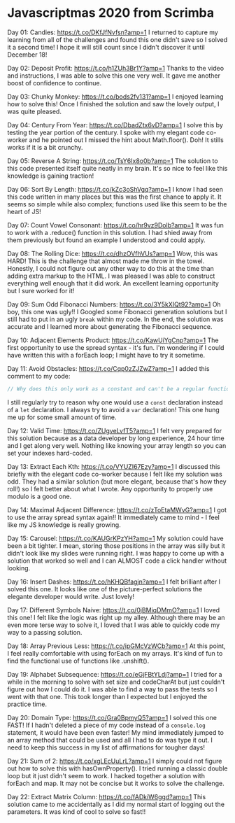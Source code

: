 # Javascriptmas 2020 from Scrimba

Day 01: Candies: https://t.co/DKfJfNvfsn?amp=1
I returned to capture my learning from all of the challenges and found this one didn't save so I solved it a second time! I hope it will still count since I didn't discover it until December 18!

Day 02: Deposit Profit: https://t.co/h1ZUh3Br1Y?amp=1
Thanks to the video and instructions, I was able to solve this one very well. It gave me another boost of confidence to continue.

Day 03: Chunky Monkey: https://t.co/bods2fv131?amp=1
I enjoyed learning how to solve this! Once I finished the solution and saw the lovely output, I was quite pleased.

Day 04: Century From Year: https://t.co/DbadZtx6vD?amp=1
I solve this by testing the year portion of the century. I spoke with my elegant code co-worker and he pointed out I missed the hint about Math.floor(). Doh! It stills works if it is a bit crunchy.

Day 05: Reverse A String: https://t.co/TsY6Ix8o0b?amp=1
The solution to this code presented itself quite neatly in my brain. It's so nice to feel like this knowledge is gaining traction!

Day 06: Sort By Length: https://t.co/kZc3oShVgq?amp=1
I know I had seen this code written in many places but this was the first chance to apply it. It seems so simple while also complex; functions used like this seem to be the heart of JS!

Day 07: Count Vowel Consonant: https://t.co/hr9vz9Dolb?amp=1
It was fun to work with a .reduce() function in this solution. I had shied away from them previously but found an example I understood and could apply.

Day 08: The Rolling Dice: https://t.co/dhzOVfhVUs?amp=1
Wow, this was HARD! This is the challenge that almost made me throw in the towel. Honestly, I could not figure out any other way to do this at the time than adding extra markup to the HTML. I was pleased I was able to construct everything well enough that it did work. An excellent learning opportunity but I sure worked for it!

Day 09: Sum Odd Fibonacci Numbers: https://t.co/3Y5kXIQt92?amp=1
Oh boy, this one was ugly!! I Googled some Fibonacci generation solutions but I still had to put in an ugly `break` within my code. In the end, the solution was accurate and I learned more about generating the Fibonacci sequence.

Day 10: Adjacent Elements Product: https://t.co/KawUiYgCnp?amp=1
The first opportunity to use the spread syntax - it's fun. I'm wondering if I could have written this with a forEach loop; I might have to try it sometime.

Day 11: Avoid Obstacles: https://t.co/Cqp0zZJZwZ?amp=1
I added this comment to my code:
```Javascript
// Why does this only work as a constant and can't be a regular function?// This version I found in Google works, so let's do it!
```
I still regularly try to reason why one would use a `const` declaration instead of a `let` declaration. I always try to avoid a `var` declaration! This one hung me up for some small amount of time.

Day 12: Valid Time: https://t.co/ZUgveLvfT5?amp=1
I felt very prepared for this solution because as a data developer by long experience, 24 hour time and I get along very well. Nothing like knowing your array length so you can set your indexes hard-coded.

Day 13: Extract Each Kth: https://t.co/VYUZI67Ezy?amp=1
I discussed this briefly with the elegant code co-worker because I felt like my solution was odd. They had a similar solution (but more elegant, because that's how they roll!) so I felt better about what I wrote. Any opportunity to properly use modulo is a good one.

Day 14: Maximal Adjacent Difference: https://t.co/zToEtaMWvG?amp=1
I got to use the array spread syntax again!! It immediately came to mind - I feel like my JS knowledge is really growing.

Day 15: Carousel: https://t.co/KAUGrKPzYH?amp=1
My solution could have been a bit tighter. I mean, storing those positions in the array was silly but it didn't look like my slides were running right. I was happy to come up with a solution that worked so well and I can ALMOST code a click handler without looking.

Day 16: Insert Dashes: https://t.co/hKHQBfagjn?amp=1
I felt brilliant after I solved this one. It looks like one of the picture-perfect solutions the elegante developer would write. Just lovely!

Day 17: Different Symbols Naive: https://t.co/0jBMiqDMmO?amp=1
I loved this one! I felt like the logic was right up my alley. Although there may be an even more terse way to solve it, I loved that I was able to quickly code my way to a passing solution.

Day 18: Array Previous Less: https://t.co/ipGMcVzWCb?amp=1
At this point, I feel really comfortable with using forEach on my arrays. It's kind of fun to find the functional use of functions like .unshift().

Day 19: Alphabet Subsequence: https://t.co/eGjFBtYLdj?amp=1
I tried for a while in the morning to solve with set size and codeCharAt but just couldn't figure out how I could do it. I was able to find a way to pass the tests so I went with that one. This took longer than I expected but I enjoyed the practice time.

Day 20: Domain Type: https://t.co/Gra0BpmyQ5?amp=1
I solved this one FAST! If I hadn't deleted a piece of my code instead of a `console.log` statement, it would have been even faster! My mind immediately jumped to an array method that could be used and all I had to do was type it out. I need to keep this success in my list of affirmations for tougher days!

Day 21: Sum of 2: https://t.co/xgLEcUuLrL?amp=1
I simply could not figure out how to solve this with hasOwnProperty(). I tried running a classic double loop but it just didn't seem to work. I hacked together a solution with forEach and map. It may not be concise but it works to solve the challenge.

Day 22: Extract Matrix Column: https://t.co/fADkiW6ggd?amp=1
This solution came to me accidentally as I did my normal start of logging out the parameters. It was kind of cool to solve so fast!!
